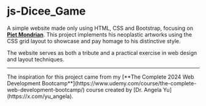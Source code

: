 # js-Dicee_Game

A simple website made only using HTML, CSS and Bootstrap, focusing on [**Piet Mondrian**](https://en.wikipedia.org/wiki/Piet_Mondrian). 
This project implements his neoplastic artworks using the CSS grid layout to showcase and pay homage to his distinctive style. 

The website serves as both a tribute and a practical exercise in web design and layout techniques.

<hr>
The inspiration for this project came from my [**The Complete 2024 Web Development Bootcamp**](https://www.udemy.com/course/the-complete-web-development-bootcamp/) course created by [Dr. Angela Yu](https://x.com/yu_angela).